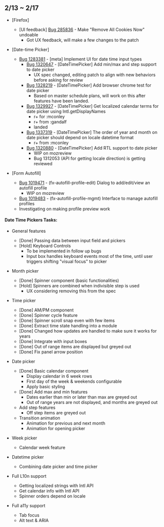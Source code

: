 ## 2/13 ~ 2/17

- [Firefox]
	- [UI feedback] [Bug 285836](https://bugzilla.mozilla.org/show_bug.cgi?id=285836) - Make "Remove All Cookies Now" undoable
		- Got UX feedback, will make a few changes to the patch

- [Date-time Picker]
	- [Bug 1283381](https://bugzilla.mozilla.org/show_bug.cgi?id=1283381) - [meta] Implement UI for date time input types
		- [Bug 1320647](https://bugzilla.mozilla.org/show_bug.cgi?id=1320647) -  [DateTimePicker] Add min/max and step support to date picker
			- UX spec changed, editing patch to align with new behaviors before asking for review
		- [Bug 1328219](https://bugzilla.mozilla.org/show_bug.cgi?id=1328219) - [DateTimePicker] Add browser chrome test for date picker
			- Based on master schedule plans, will work on this after features have been landed.
		- [Bug 1329927](https://bugzilla.mozilla.org/show_bug.cgi?id=1329927) - [DateTimePicker] Get localized calendar terms for date picker using Intl.getDisplayNames
			- r+ for :mconley
			- r+ from :gandalf
			- landed
		- [Bug 1337319](https://bugzilla.mozilla.org/show_bug.cgi?id=1337319) - [DateTimePicker] The order of year and month on date picker should depend on locale datetime format
			- r+ from :mconley
		- [Bug 1320880](https://bugzilla.mozilla.org/show_bug.cgi?id=1320880) - [DateTimePicker] Add RTL support to date picker
			- WIP on mozreview
			- Bug 1312053 (API for getting locale direction) is getting reviewed
- [Form Autofill]
	- [Bug 1019471](https://bugzilla.mozilla.org/show_bug.cgi?id=1019471) - (fx-autofill-profile-edit) Dialog to add/edit/view an autofill profile
		- WIP on mozreview
	- [Bug 1019483](https://bugzilla.mozilla.org/show_bug.cgi?id=1019483) - (fx-autofill-profile-mgmt) Interface to manage autofill profiles
	- Investigating on making profile preview work

#### Date Time Pickers Tasks:

- General features
	- [Done] Passing data between input field and pickers
	- [Hold] Keyboard Controls
		- To be implemented in follow up bugs
		- Input box handles keyboard events most of the time, until user triggers shifting "visual focus" to picker
- Month picker
	- [Done] Spinner component (basic functionalities)
	- [Hold] Spinners are combined when indivisible step is used
		- UX considering removing this from the spec
- Time picker
	- [Done] AM/PM component
	- [Done] Spinner cycle feature
	- [Done] Spinner scroll snap even with few items
	- [Done] Extract time state handling into a module
	- [Done] Changed how updates are handled to make sure it works for years
	- [Done] Integrate with input boxes
	- [Done] Out of range items are displayed but greyed out
	- [Done] Fix panel arrow position
- Date picker
	- [Done] Basic calendar component
		- Display calendar in 6 week rows
		- First day of the week & weekends configurable
		- Apply basic styling
	- [Done] Add max and min features
		- Dates earlier than min or later than max are greyed out
		- Out of range years are not displayed, and months are greyed out
	- Add step features
		- Off step items are greyed out
	- Transition animation
		- Animation for previous and next month
		- Animation for opening picker
- Week picker
	- Calendar week feature
- Datetime picker
	- Combining date picker and time picker

- Full L10n support
	- Getting localized strings with Intl API
	- Get calendar info with Intl API
	- Spinner orders depend on locale
- Full a11y support
	- Tab focus
	- Alt text & ARIA
